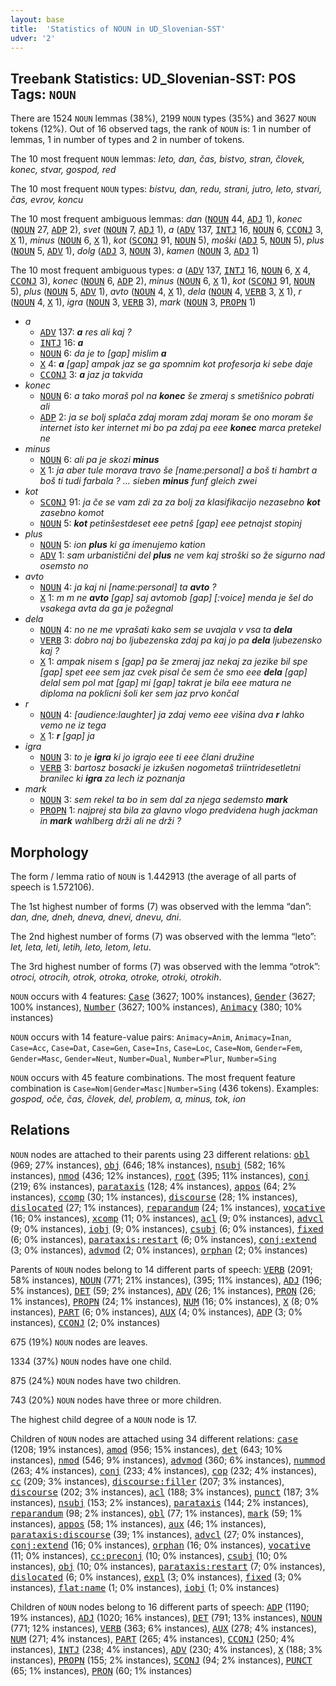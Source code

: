 ```yaml
---
layout: base
title:  'Statistics of NOUN in UD_Slovenian-SST'
udver: '2'
---
```


## Treebank Statistics: UD_Slovenian-SST: POS Tags: `NOUN`

There are 1524 `NOUN` lemmas (38%), 2199 `NOUN` types (35%) and 3627 `NOUN` tokens (12%).
Out of 16 observed tags, the rank of `NOUN` is: 1 in number of lemmas, 1 in number of types and 2 in number of tokens.

The 10 most frequent `NOUN` lemmas: <em>leto, dan, čas, bistvo, stran, človek, konec, stvar, gospod, red</em>

The 10 most frequent `NOUN` types:  <em>bistvu, dan, redu, strani, jutro, leto, stvari, čas, evrov, koncu</em>

The 10 most frequent ambiguous lemmas: <em>dan</em> (<tt><a href="sl_sst-pos-NOUN.html">NOUN</a></tt> 44, <tt><a href="sl_sst-pos-ADJ.html">ADJ</a></tt> 1), <em>konec</em> (<tt><a href="sl_sst-pos-NOUN.html">NOUN</a></tt> 27, <tt><a href="sl_sst-pos-ADP.html">ADP</a></tt> 2), <em>svet</em> (<tt><a href="sl_sst-pos-NOUN.html">NOUN</a></tt> 7, <tt><a href="sl_sst-pos-ADJ.html">ADJ</a></tt> 1), <em>a</em> (<tt><a href="sl_sst-pos-ADV.html">ADV</a></tt> 137, <tt><a href="sl_sst-pos-INTJ.html">INTJ</a></tt> 16, <tt><a href="sl_sst-pos-NOUN.html">NOUN</a></tt> 6, <tt><a href="sl_sst-pos-CCONJ.html">CCONJ</a></tt> 3, <tt><a href="sl_sst-pos-X.html">X</a></tt> 1), <em>minus</em> (<tt><a href="sl_sst-pos-NOUN.html">NOUN</a></tt> 6, <tt><a href="sl_sst-pos-X.html">X</a></tt> 1), <em>kot</em> (<tt><a href="sl_sst-pos-SCONJ.html">SCONJ</a></tt> 91, <tt><a href="sl_sst-pos-NOUN.html">NOUN</a></tt> 5), <em>moški</em> (<tt><a href="sl_sst-pos-ADJ.html">ADJ</a></tt> 5, <tt><a href="sl_sst-pos-NOUN.html">NOUN</a></tt> 5), <em>plus</em> (<tt><a href="sl_sst-pos-NOUN.html">NOUN</a></tt> 5, <tt><a href="sl_sst-pos-ADV.html">ADV</a></tt> 1), <em>dolg</em> (<tt><a href="sl_sst-pos-ADJ.html">ADJ</a></tt> 3, <tt><a href="sl_sst-pos-NOUN.html">NOUN</a></tt> 3), <em>kamen</em> (<tt><a href="sl_sst-pos-NOUN.html">NOUN</a></tt> 3, <tt><a href="sl_sst-pos-ADJ.html">ADJ</a></tt> 1)

The 10 most frequent ambiguous types:  <em>a</em> (<tt><a href="sl_sst-pos-ADV.html">ADV</a></tt> 137, <tt><a href="sl_sst-pos-INTJ.html">INTJ</a></tt> 16, <tt><a href="sl_sst-pos-NOUN.html">NOUN</a></tt> 6, <tt><a href="sl_sst-pos-X.html">X</a></tt> 4, <tt><a href="sl_sst-pos-CCONJ.html">CCONJ</a></tt> 3), <em>konec</em> (<tt><a href="sl_sst-pos-NOUN.html">NOUN</a></tt> 6, <tt><a href="sl_sst-pos-ADP.html">ADP</a></tt> 2), <em>minus</em> (<tt><a href="sl_sst-pos-NOUN.html">NOUN</a></tt> 6, <tt><a href="sl_sst-pos-X.html">X</a></tt> 1), <em>kot</em> (<tt><a href="sl_sst-pos-SCONJ.html">SCONJ</a></tt> 91, <tt><a href="sl_sst-pos-NOUN.html">NOUN</a></tt> 5), <em>plus</em> (<tt><a href="sl_sst-pos-NOUN.html">NOUN</a></tt> 5, <tt><a href="sl_sst-pos-ADV.html">ADV</a></tt> 1), <em>avto</em> (<tt><a href="sl_sst-pos-NOUN.html">NOUN</a></tt> 4, <tt><a href="sl_sst-pos-X.html">X</a></tt> 1), <em>dela</em> (<tt><a href="sl_sst-pos-NOUN.html">NOUN</a></tt> 4, <tt><a href="sl_sst-pos-VERB.html">VERB</a></tt> 3, <tt><a href="sl_sst-pos-X.html">X</a></tt> 1), <em>r</em> (<tt><a href="sl_sst-pos-NOUN.html">NOUN</a></tt> 4, <tt><a href="sl_sst-pos-X.html">X</a></tt> 1), <em>igra</em> (<tt><a href="sl_sst-pos-NOUN.html">NOUN</a></tt> 3, <tt><a href="sl_sst-pos-VERB.html">VERB</a></tt> 3), <em>mark</em> (<tt><a href="sl_sst-pos-NOUN.html">NOUN</a></tt> 3, <tt><a href="sl_sst-pos-PROPN.html">PROPN</a></tt> 1)


* <em>a</em>
  * <tt><a href="sl_sst-pos-ADV.html">ADV</a></tt> 137: <em><b>a</b> res ali kaj ?</em>
  * <tt><a href="sl_sst-pos-INTJ.html">INTJ</a></tt> 16: <em><b>a</b></em>
  * <tt><a href="sl_sst-pos-NOUN.html">NOUN</a></tt> 6: <em>da je to [gap] mislim <b>a</b></em>
  * <tt><a href="sl_sst-pos-X.html">X</a></tt> 4: <em><b>a</b> [gap] ampak jaz se ga spomnim kot profesorja ki sebe daje</em>
  * <tt><a href="sl_sst-pos-CCONJ.html">CCONJ</a></tt> 3: <em><b>a</b> jaz ja takvida</em>
* <em>konec</em>
  * <tt><a href="sl_sst-pos-NOUN.html">NOUN</a></tt> 6: <em>a tako moraš pol na <b>konec</b> še zmeraj s smetišnico pobrati ali</em>
  * <tt><a href="sl_sst-pos-ADP.html">ADP</a></tt> 2: <em>ja se bolj splača zdaj moram zdaj moram še ono moram še internet isto ker internet mi bo pa zdaj pa eee <b>konec</b> marca pretekel ne</em>
* <em>minus</em>
  * <tt><a href="sl_sst-pos-NOUN.html">NOUN</a></tt> 6: <em>ali pa je skozi <b>minus</b></em>
  * <tt><a href="sl_sst-pos-X.html">X</a></tt> 1: <em>ja aber tule morava travo še [name:personal] a boš ti hambrt a boš ti tudi farbala ? … sieben <b>minus</b> funf gleich zwei</em>
* <em>kot</em>
  * <tt><a href="sl_sst-pos-SCONJ.html">SCONJ</a></tt> 91: <em>ja če se vam zdi za za bolj za klasifikacijo nezasebno <b>kot</b> zasebno komot</em>
  * <tt><a href="sl_sst-pos-NOUN.html">NOUN</a></tt> 5: <em><b>kot</b> petinšestdeset eee petnš [gap] eee petnajst stopinj</em>
* <em>plus</em>
  * <tt><a href="sl_sst-pos-NOUN.html">NOUN</a></tt> 5: <em>ion <b>plus</b> ki ga imenujemo kation</em>
  * <tt><a href="sl_sst-pos-ADV.html">ADV</a></tt> 1: <em>sam urbanistični del <b>plus</b> ne vem kaj stroški so že sigurno nad osemsto no</em>
* <em>avto</em>
  * <tt><a href="sl_sst-pos-NOUN.html">NOUN</a></tt> 4: <em>ja kaj ni [name:personal] ta <b>avto</b> ?</em>
  * <tt><a href="sl_sst-pos-X.html">X</a></tt> 1: <em>m m ne <b>avto</b> [gap] saj avtomob [gap] [:voice] menda je šel do vsakega avta da ga je požegnal</em>
* <em>dela</em>
  * <tt><a href="sl_sst-pos-NOUN.html">NOUN</a></tt> 4: <em>no ne me vprašati kako sem se uvajala v vsa ta <b>dela</b></em>
  * <tt><a href="sl_sst-pos-VERB.html">VERB</a></tt> 3: <em>dobro naj bo ljubezenska zdaj pa kaj jo pa <b>dela</b> ljubezensko kaj ?</em>
  * <tt><a href="sl_sst-pos-X.html">X</a></tt> 1: <em>ampak nisem s [gap] pa še zmeraj jaz nekaj za jezike bil spe [gap] spet eee sem jaz cvek pisal če sem če smo eee <b>dela</b> [gap] delal sem pol mat [gap] mi [gap] takrat je bila eee matura ne diploma na poklicni šoli ker sem jaz prvo končal</em>
* <em>r</em>
  * <tt><a href="sl_sst-pos-NOUN.html">NOUN</a></tt> 4: <em>[audience:laughter] ja zdaj vemo eee višina dva <b>r</b> lahko vemo ne iz tega</em>
  * <tt><a href="sl_sst-pos-X.html">X</a></tt> 1: <em><b>r</b> [gap] ja</em>
* <em>igra</em>
  * <tt><a href="sl_sst-pos-NOUN.html">NOUN</a></tt> 3: <em>to je <b>igra</b> ki jo igrajo eee ti eee člani družine</em>
  * <tt><a href="sl_sst-pos-VERB.html">VERB</a></tt> 3: <em>bartosz bosacki je izkušen nogometaš triintridesetletni branilec ki <b>igra</b> za lech iz poznanja</em>
* <em>mark</em>
  * <tt><a href="sl_sst-pos-NOUN.html">NOUN</a></tt> 3: <em>sem rekel ta bo in sem dal za njega sedemsto <b>mark</b></em>
  * <tt><a href="sl_sst-pos-PROPN.html">PROPN</a></tt> 1: <em>najprej sta bila za glavno vlogo predvidena hugh jackman in <b>mark</b> wahlberg drži ali ne drži ?</em>

## Morphology

The form / lemma ratio of `NOUN` is 1.442913 (the average of all parts of speech is 1.572106).

The 1st highest number of forms (7) was observed with the lemma “dan”: <em>dan, dne, dneh, dneva, dnevi, dnevu, dni</em>.

The 2nd highest number of forms (7) was observed with the lemma “leto”: <em>let, leta, leti, letih, leto, letom, letu</em>.

The 3rd highest number of forms (7) was observed with the lemma “otrok”: <em>otroci, otrocih, otrok, otroka, otroke, otroki, otrokih</em>.

`NOUN` occurs with 4 features: <tt><a href="sl_sst-feat-Case.html">Case</a></tt> (3627; 100% instances), <tt><a href="sl_sst-feat-Gender.html">Gender</a></tt> (3627; 100% instances), <tt><a href="sl_sst-feat-Number.html">Number</a></tt> (3627; 100% instances), <tt><a href="sl_sst-feat-Animacy.html">Animacy</a></tt> (380; 10% instances)

`NOUN` occurs with 14 feature-value pairs: `Animacy=Anim`, `Animacy=Inan`, `Case=Acc`, `Case=Dat`, `Case=Gen`, `Case=Ins`, `Case=Loc`, `Case=Nom`, `Gender=Fem`, `Gender=Masc`, `Gender=Neut`, `Number=Dual`, `Number=Plur`, `Number=Sing`

`NOUN` occurs with 45 feature combinations.
The most frequent feature combination is `Case=Nom|Gender=Masc|Number=Sing` (436 tokens).
Examples: <em>gospod, oče, čas, človek, del, problem, a, minus, tok, ion</em>


## Relations

`NOUN` nodes are attached to their parents using 23 different relations: <tt><a href="sl_sst-dep-obl.html">obl</a></tt> (969; 27% instances), <tt><a href="sl_sst-dep-obj.html">obj</a></tt> (646; 18% instances), <tt><a href="sl_sst-dep-nsubj.html">nsubj</a></tt> (582; 16% instances), <tt><a href="sl_sst-dep-nmod.html">nmod</a></tt> (436; 12% instances), <tt><a href="sl_sst-dep-root.html">root</a></tt> (395; 11% instances), <tt><a href="sl_sst-dep-conj.html">conj</a></tt> (219; 6% instances), <tt><a href="sl_sst-dep-parataxis.html">parataxis</a></tt> (128; 4% instances), <tt><a href="sl_sst-dep-appos.html">appos</a></tt> (64; 2% instances), <tt><a href="sl_sst-dep-ccomp.html">ccomp</a></tt> (30; 1% instances), <tt><a href="sl_sst-dep-discourse.html">discourse</a></tt> (28; 1% instances), <tt><a href="sl_sst-dep-dislocated.html">dislocated</a></tt> (27; 1% instances), <tt><a href="sl_sst-dep-reparandum.html">reparandum</a></tt> (24; 1% instances), <tt><a href="sl_sst-dep-vocative.html">vocative</a></tt> (16; 0% instances), <tt><a href="sl_sst-dep-xcomp.html">xcomp</a></tt> (11; 0% instances), <tt><a href="sl_sst-dep-acl.html">acl</a></tt> (9; 0% instances), <tt><a href="sl_sst-dep-advcl.html">advcl</a></tt> (9; 0% instances), <tt><a href="sl_sst-dep-iobj.html">iobj</a></tt> (9; 0% instances), <tt><a href="sl_sst-dep-csubj.html">csubj</a></tt> (6; 0% instances), <tt><a href="sl_sst-dep-fixed.html">fixed</a></tt> (6; 0% instances), <tt><a href="sl_sst-dep-parataxis-restart.html">parataxis:restart</a></tt> (6; 0% instances), <tt><a href="sl_sst-dep-conj-extend.html">conj:extend</a></tt> (3; 0% instances), <tt><a href="sl_sst-dep-advmod.html">advmod</a></tt> (2; 0% instances), <tt><a href="sl_sst-dep-orphan.html">orphan</a></tt> (2; 0% instances)

Parents of `NOUN` nodes belong to 14 different parts of speech: <tt><a href="sl_sst-pos-VERB.html">VERB</a></tt> (2091; 58% instances), <tt><a href="sl_sst-pos-NOUN.html">NOUN</a></tt> (771; 21% instances),  (395; 11% instances), <tt><a href="sl_sst-pos-ADJ.html">ADJ</a></tt> (196; 5% instances), <tt><a href="sl_sst-pos-DET.html">DET</a></tt> (59; 2% instances), <tt><a href="sl_sst-pos-ADV.html">ADV</a></tt> (26; 1% instances), <tt><a href="sl_sst-pos-PRON.html">PRON</a></tt> (26; 1% instances), <tt><a href="sl_sst-pos-PROPN.html">PROPN</a></tt> (24; 1% instances), <tt><a href="sl_sst-pos-NUM.html">NUM</a></tt> (16; 0% instances), <tt><a href="sl_sst-pos-X.html">X</a></tt> (8; 0% instances), <tt><a href="sl_sst-pos-PART.html">PART</a></tt> (6; 0% instances), <tt><a href="sl_sst-pos-AUX.html">AUX</a></tt> (4; 0% instances), <tt><a href="sl_sst-pos-ADP.html">ADP</a></tt> (3; 0% instances), <tt><a href="sl_sst-pos-CCONJ.html">CCONJ</a></tt> (2; 0% instances)

675 (19%) `NOUN` nodes are leaves.

1334 (37%) `NOUN` nodes have one child.

875 (24%) `NOUN` nodes have two children.

743 (20%) `NOUN` nodes have three or more children.

The highest child degree of a `NOUN` node is 17.

Children of `NOUN` nodes are attached using 34 different relations: <tt><a href="sl_sst-dep-case.html">case</a></tt> (1208; 19% instances), <tt><a href="sl_sst-dep-amod.html">amod</a></tt> (956; 15% instances), <tt><a href="sl_sst-dep-det.html">det</a></tt> (643; 10% instances), <tt><a href="sl_sst-dep-nmod.html">nmod</a></tt> (546; 9% instances), <tt><a href="sl_sst-dep-advmod.html">advmod</a></tt> (360; 6% instances), <tt><a href="sl_sst-dep-nummod.html">nummod</a></tt> (263; 4% instances), <tt><a href="sl_sst-dep-conj.html">conj</a></tt> (233; 4% instances), <tt><a href="sl_sst-dep-cop.html">cop</a></tt> (232; 4% instances), <tt><a href="sl_sst-dep-cc.html">cc</a></tt> (209; 3% instances), <tt><a href="sl_sst-dep-discourse-filler.html">discourse:filler</a></tt> (207; 3% instances), <tt><a href="sl_sst-dep-discourse.html">discourse</a></tt> (202; 3% instances), <tt><a href="sl_sst-dep-acl.html">acl</a></tt> (188; 3% instances), <tt><a href="sl_sst-dep-punct.html">punct</a></tt> (187; 3% instances), <tt><a href="sl_sst-dep-nsubj.html">nsubj</a></tt> (153; 2% instances), <tt><a href="sl_sst-dep-parataxis.html">parataxis</a></tt> (144; 2% instances), <tt><a href="sl_sst-dep-reparandum.html">reparandum</a></tt> (98; 2% instances), <tt><a href="sl_sst-dep-obl.html">obl</a></tt> (77; 1% instances), <tt><a href="sl_sst-dep-mark.html">mark</a></tt> (59; 1% instances), <tt><a href="sl_sst-dep-appos.html">appos</a></tt> (58; 1% instances), <tt><a href="sl_sst-dep-aux.html">aux</a></tt> (46; 1% instances), <tt><a href="sl_sst-dep-parataxis-discourse.html">parataxis:discourse</a></tt> (39; 1% instances), <tt><a href="sl_sst-dep-advcl.html">advcl</a></tt> (27; 0% instances), <tt><a href="sl_sst-dep-conj-extend.html">conj:extend</a></tt> (16; 0% instances), <tt><a href="sl_sst-dep-orphan.html">orphan</a></tt> (16; 0% instances), <tt><a href="sl_sst-dep-vocative.html">vocative</a></tt> (11; 0% instances), <tt><a href="sl_sst-dep-cc-preconj.html">cc:preconj</a></tt> (10; 0% instances), <tt><a href="sl_sst-dep-csubj.html">csubj</a></tt> (10; 0% instances), <tt><a href="sl_sst-dep-obj.html">obj</a></tt> (10; 0% instances), <tt><a href="sl_sst-dep-parataxis-restart.html">parataxis:restart</a></tt> (7; 0% instances), <tt><a href="sl_sst-dep-dislocated.html">dislocated</a></tt> (6; 0% instances), <tt><a href="sl_sst-dep-expl.html">expl</a></tt> (3; 0% instances), <tt><a href="sl_sst-dep-fixed.html">fixed</a></tt> (3; 0% instances), <tt><a href="sl_sst-dep-flat-name.html">flat:name</a></tt> (1; 0% instances), <tt><a href="sl_sst-dep-iobj.html">iobj</a></tt> (1; 0% instances)

Children of `NOUN` nodes belong to 16 different parts of speech: <tt><a href="sl_sst-pos-ADP.html">ADP</a></tt> (1190; 19% instances), <tt><a href="sl_sst-pos-ADJ.html">ADJ</a></tt> (1020; 16% instances), <tt><a href="sl_sst-pos-DET.html">DET</a></tt> (791; 13% instances), <tt><a href="sl_sst-pos-NOUN.html">NOUN</a></tt> (771; 12% instances), <tt><a href="sl_sst-pos-VERB.html">VERB</a></tt> (363; 6% instances), <tt><a href="sl_sst-pos-AUX.html">AUX</a></tt> (278; 4% instances), <tt><a href="sl_sst-pos-NUM.html">NUM</a></tt> (271; 4% instances), <tt><a href="sl_sst-pos-PART.html">PART</a></tt> (265; 4% instances), <tt><a href="sl_sst-pos-CCONJ.html">CCONJ</a></tt> (250; 4% instances), <tt><a href="sl_sst-pos-INTJ.html">INTJ</a></tt> (238; 4% instances), <tt><a href="sl_sst-pos-ADV.html">ADV</a></tt> (230; 4% instances), <tt><a href="sl_sst-pos-X.html">X</a></tt> (188; 3% instances), <tt><a href="sl_sst-pos-PROPN.html">PROPN</a></tt> (155; 2% instances), <tt><a href="sl_sst-pos-SCONJ.html">SCONJ</a></tt> (94; 2% instances), <tt><a href="sl_sst-pos-PUNCT.html">PUNCT</a></tt> (65; 1% instances), <tt><a href="sl_sst-pos-PRON.html">PRON</a></tt> (60; 1% instances)

